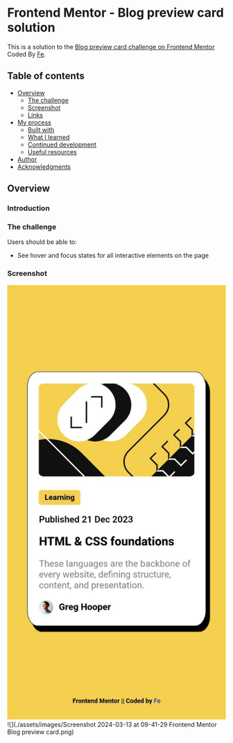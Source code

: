 # Frontend Mentor - Blog preview card solution

This is a solution to the [Blog preview card challenge on Frontend Mentor](https://www.frontendmentor.io/challenges/blog-preview-card-ckPaj01IcS) Coded By [Fe](feyselteshome05@gmail.com).

## Table of contents

- [Overview](#overview)
  - [The challenge](#the-challenge)
  - [Screenshot](#screenshot)
  - [Links](#links)
- [My process](#my-process)
  - [Built with](#built-with)
  - [What I learned](#what-i-learned)
  - [Continued development](#continued-development)
  - [Useful resources](#useful-resources)
- [Author](#author)
- [Acknowledgments](#acknowledgments)

## Overview

### Introduction

### The challenge

Users should be able to:

- See hover and focus states for all interactive elements on the page

### Screenshot

![](./assets/images/photo_6019466845565861965_y.jpg)
![](./assets/images/Screenshot 2024-03-13 at 09-41-29 Frontend Mentor Blog preview card.png)
